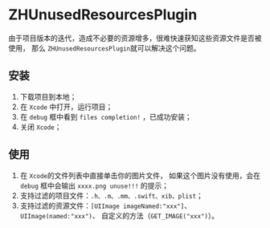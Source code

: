 # ZHUnusedResourcesPlugin
由于项目版本的迭代，造成不必要的资源增多，很难快速获知这些资源文件是否被使用，
那么 `ZHUnusedResourcesPlugin`就可以解决这个问题。

## 安装
1. 下载项目到本地； 
2. 在 `Xcode` 中打开，运行项目； 
3. 在 `debug` 框中看到 `files completion!` ，已成功安装；
4. 关闭 `Xcode`；

## 使用
1. 在 `Xcode`的文件列表中直接单击你的图片文件，
如果这个图片没有使用，会在 `debug` 框中会输出 `xxxx.png unuse!!!` 的提示；
2. 支持过滤的项目文件：`.h、.m、.mm、.swift、xib、plist`；
3. 支持过滤的资源文件：`[UIImage imageNamed:"xxx"]`、`UIImage(named:"xxx")`、 
自定义的方法（`GET_IMAGE("xxx")`）。
